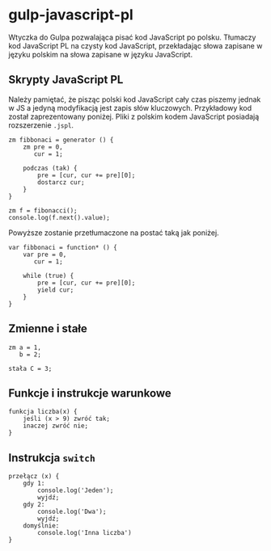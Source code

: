 # gulp-javascript-pl

Wtyczka do Gulpa pozwalająca pisać kod JavaScript po polsku.
Tłumaczy kod JavaScript PL na czysty kod JavaScript, przekładając słowa zapisane w języku polskim na słowa zapisane w języku JavaScript.

## Skrypty JavaScript PL

Należy pamiętać, że pisząc polski kod JavaScript cały czas piszemy jednak w JS a jedyną modyfikacją jest zapis słów kluczowych.
Przykładowy kod został zaprezentowany poniżej. Pliki z polskim kodem JavaScript posiadają rozszerzenie `.jspl`.

```
zm fibbonaci = generator () {
    zm pre = 0,
       cur = 1;

	podczas (tak) {
        pre = [cur, cur += pre][0];
        dostarcz cur;
    }
}

zm f = fibonacci();
console.log(f.next().value);
```

Powyższe zostanie przetłumaczone na postać taką jak poniżej.

```
var fibbonaci = function* () {
	var pre = 0,
	   cur = 1;

	while (true) {
		pre = [cur, cur += pre][0];
		yield cur;
	}
}
```

## Zmienne i stałe

```
zm a = 1,
   b = 2;

stała C = 3;
```

## Funkcje i instrukcje warunkowe

```
funkcja liczba(x) {
	jeśli (x > 9) zwróć tak;
	inaczej zwróć nie;
}
```

## Instrukcja `switch`

```
przełącz (x) {
	gdy 1:
	    console.log('Jeden');
	    wyjdź;
	gdy 2:
	    console.log('Dwa');
	    wyjdź;
	domyślnie:
	    console.log('Inna liczba')
}
```